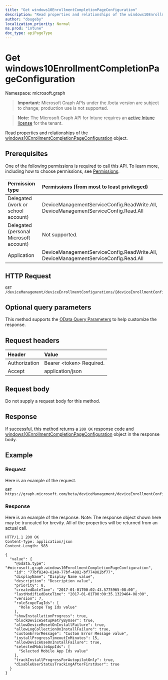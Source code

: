 ```yaml
---
title: "Get windows10EnrollmentCompletionPageConfiguration"
description: "Read properties and relationships of the windows10EnrollmentCompletionPageConfiguration object."
author: "dougeby"
localization_priority: Normal
ms.prod: "intune"
doc_type: apiPageType
---
```


# Get windows10EnrollmentCompletionPageConfiguration

Namespace: microsoft.graph

> **Important:** Microsoft Graph APIs under the /beta version are subject to change; production use is not supported.

> **Note:** The Microsoft Graph API for Intune requires an [active Intune license](https://go.microsoft.com/fwlink/?linkid=839381) for the tenant.

Read properties and relationships of the [windows10EnrollmentCompletionPageConfiguration](../resources/intune-onboarding-windows10enrollmentcompletionpageconfiguration.md) object.

## Prerequisites
One of the following permissions is required to call this API. To learn more, including how to choose permissions, see [Permissions](/graph/permissions-reference).

|Permission type|Permissions (from most to least privileged)|
|:---|:---|
|Delegated (work or school account)|DeviceManagementServiceConfig.ReadWrite.All, DeviceManagementServiceConfig.Read.All|
|Delegated (personal Microsoft account)|Not supported.|
|Application|DeviceManagementServiceConfig.ReadWrite.All, DeviceManagementServiceConfig.Read.All|

## HTTP Request
<!-- {
  "blockType": "ignored"
}
-->
``` http
GET /deviceManagement/deviceEnrollmentConfigurations/{deviceEnrollmentConfigurationId}
```

## Optional query parameters
This method supports the [OData Query Parameters](/graph/query-parameters) to help customize the response.

## Request headers
|Header|Value|
|:---|:---|
|Authorization|Bearer &lt;token&gt; Required.|
|Accept|application/json|

## Request body
Do not supply a request body for this method.

## Response
If successful, this method returns a `200 OK` response code and [windows10EnrollmentCompletionPageConfiguration](../resources/intune-onboarding-windows10enrollmentcompletionpageconfiguration.md) object in the response body.

## Example

### Request
Here is an example of the request.
``` http
GET https://graph.microsoft.com/beta/deviceManagement/deviceEnrollmentConfigurations/{deviceEnrollmentConfigurationId}
```

### Response
Here is an example of the response. Note: The response object shown here may be truncated for brevity. All of the properties will be returned from an actual call.
``` http
HTTP/1.1 200 OK
Content-Type: application/json
Content-Length: 983

{
  "value": {
    "@odata.type": "#microsoft.graph.windows10EnrollmentCompletionPageConfiguration",
    "id": "77bf8248-8248-77bf-4882-bf774882bf77",
    "displayName": "Display Name value",
    "description": "Description value",
    "priority": 8,
    "createdDateTime": "2017-01-01T00:02:43.5775965-08:00",
    "lastModifiedDateTime": "2017-01-01T00:00:35.1329464-08:00",
    "version": 7,
    "roleScopeTagIds": [
      "Role Scope Tag Ids value"
    ],
    "showInstallationProgress": true,
    "blockDeviceSetupRetryByUser": true,
    "allowDeviceResetOnInstallFailure": true,
    "allowLogCollectionOnInstallFailure": true,
    "customErrorMessage": "Custom Error Message value",
    "installProgressTimeoutInMinutes": 15,
    "allowDeviceUseOnInstallFailure": true,
    "selectedMobileAppIds": [
      "Selected Mobile App Ids value"
    ],
    "trackInstallProgressForAutopilotOnly": true,
    "disableUserStatusTrackingAfterFirstUser": true
  }
}
```





